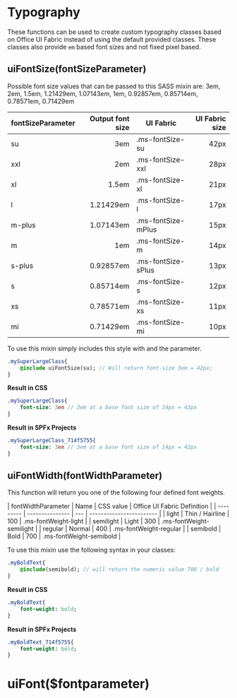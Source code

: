 # Typography
These functions can be used to create custom typography classes based on Office UI Fabric instead of using the default provided classes. These classes also provide `em` based font sizes and not fixed pixel based.

## uiFontSize(fontSizeParameter)
Possible font size values that can be passed to this SASS mixin are:
3em, 2em, 1.5em, 1.21429em, 1.07143em, 1em, 0.92857em, 0.85714em, 0.78571em, 0.71429em

| fontSizeParameter | Output font size | UI Fabric | UI Fabric size |
| ------------- | -----:| ------------- | ----:|
| su      | 3em | .ms-fontSize-su  | 42px |
| xxl     | 2em | .ms-fontSize-xxl | 28px |
| xl      | 1.5em | .ms-fontSize-xl  | 21px |
| l       | 1.21429em | .ms-fontSize-l | 17px |
| m-plus  | 1.07143em | .ms-fontSize-mPlus | 15px |
| m       | 1em | .ms-fontSize-m | 14px |
| s-plus  | 0.92857em | .ms-fontSize-sPlus | 13px |
| s       | 0.85714em | .ms-fontSize-s | 12px |
| xs      | 0.78571em | .ms-fontSize-xs | 11px |
| mi      | 0.71429em | .ms-fontSize-mi | 10px |

To use this mixin simply includes this style with and the parameter.

```sass
.mySuperLargeClass{
    @include uiFontSize(su); // Will return font-size 3em = 42px;
}
```

**Result in CSS**

```sass
.mySuperLargeClass{
    font-size: 3em // 3em at a base font size of 14px = 42px
}
```

**Result in SPFx Projects**

```sass
.mySuperLargeClass_714f5755{
    font-size: 3em // 3em at a base font size of 14px = 42px
}
```

## uiFontWidth(fontWidthParameter)
This function will return you one of the following four defined font weights.

| fontWidthParameter | Name | CSS value | Office UI Fabric Definition |
| --------- | --------------- | --- | ------------------------ |
| light     | Thin / Hairline | 100 | .ms-fontWeight-light     | 
| semilight | Light           | 300 | .ms-fontWeight-semilight |
| regular   | Normal          | 400 | .ms-fontWeight-regular   |
| semibold  | Bold            | 700 | .ms-fontWeight-semibold  |

To use this mixin use the following syntax in your classes:

```sass
.myBoldText{
    @include(semibold); // will return the numeric value 700 / bold
}
```

**Result in CSS**

```sass
.myBoldText{
    font-weight: bold;
}
```

**Result in SPFx Projects**

```sass
.myBoldText_714f5755{
    font-weight: bold;
}
```

# uiFont($fontparameter)
